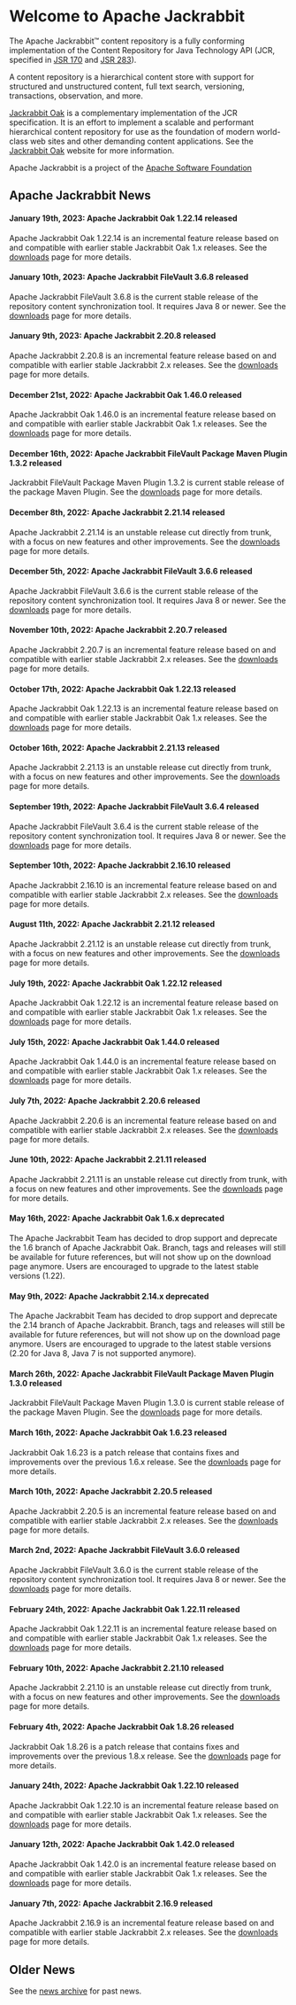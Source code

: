 <!--
   Licensed to the Apache Software Foundation (ASF) under one or more
   contributor license agreements.  See the NOTICE file distributed with
   this work for additional information regarding copyright ownership.
   The ASF licenses this file to You under the Apache License, Version 2.0
   (the "License"); you may not use this file except in compliance with
   the License.  You may obtain a copy of the License at

       http://www.apache.org/licenses/LICENSE-2.0

   Unless required by applicable law or agreed to in writing, software
   distributed under the License is distributed on an "AS IS" BASIS,
   WITHOUT WARRANTIES OR CONDITIONS OF ANY KIND, either express or implied.
   See the License for the specific language governing permissions and
   limitations under the License.
-->

Welcome to Apache Jackrabbit
============================

The Apache Jackrabbit™ content repository is a fully conforming implementation
of the Content Repository for Java Technology API (JCR, specified in
[JSR 170](http://jcp.org/en/jsr/detail?id=170) and [JSR 283](http://jcp.org/en/jsr/detail?id=283)).

A content repository is a hierarchical content store with support for
structured and unstructured content, full text search, versioning,
transactions, observation, and more.

[Jackrabbit Oak](/oak) is a complementary implementation of the JCR specification.
It is an effort to implement a scalable and performant hierarchical content
repository for use as the foundation of modern world-class web sites and
other demanding content applications. See the [Jackrabbit Oak](/oak) website for
more information.

Apache Jackrabbit is a project of the [Apache Software Foundation](http://www.apache.org/)

## Apache Jackrabbit News

#### January 19th, 2023: Apache Jackrabbit Oak 1.22.14 released
Apache Jackrabbit Oak 1.22.14 is an incremental feature release based
on and compatible with earlier stable Jackrabbit Oak 1.x releases.
See the [downloads](downloads.html#oak1.22) page for more details.

#### January 10th, 2023: Apache Jackrabbit FileVault 3.6.8 released
Apache Jackrabbit FileVault 3.6.8 is the current stable release of the repository
content synchronization tool. It requires Java 8 or newer. See the
[downloads](downloads.html#vlt) page for more details.

#### January 9th, 2023: Apache Jackrabbit 2.20.8 released
Apache Jackrabbit 2.20.8 is an incremental feature release based on and
compatible with earlier stable Jackrabbit 2.x releases. See the
[downloads](downloads.html#v2.20) page for more details.

#### December 21st, 2022: Apache Jackrabbit Oak 1.46.0 released
Apache Jackrabbit Oak 1.46.0 is an incremental feature release based
on and compatible with earlier stable Jackrabbit Oak 1.x releases.
See the [downloads](downloads.html#latest) page for more details.

#### December 16th, 2022: Apache Jackrabbit FileVault Package Maven Plugin 1.3.2 released
Jackrabbit FileVault Package Maven Plugin 1.3.2 is current stable release of the package Maven Plugin.
See the [downloads](downloads.html#vltplg) page for more details.

#### December 8th, 2022: Apache Jackrabbit 2.21.14 released
Apache Jackrabbit 2.21.14 is an unstable release cut directly from trunk, with a
focus on new features and other improvements. See the
[downloads](downloads.html#v2.21) page for more details.

#### December 5th, 2022: Apache Jackrabbit FileVault 3.6.6 released
Apache Jackrabbit FileVault 3.6.6 is the current stable release of the repository
content synchronization tool. It requires Java 8 or newer. See the
[downloads](downloads.html#vlt) page for more details.

#### November 10th, 2022: Apache Jackrabbit 2.20.7 released
Apache Jackrabbit 2.20.7 is an incremental feature release based on and
compatible with earlier stable Jackrabbit 2.x releases. See the
[downloads](downloads.html#v2.20) page for more details.

#### October 17th, 2022: Apache Jackrabbit Oak 1.22.13 released
Apache Jackrabbit Oak 1.22.13 is an incremental feature release based
on and compatible with earlier stable Jackrabbit Oak 1.x releases.
See the [downloads](downloads.html#oak1.22) page for more details.

#### October 16th, 2022: Apache Jackrabbit 2.21.13 released
Apache Jackrabbit 2.21.13 is an unstable release cut directly from trunk, with a
focus on new features and other improvements. See the
[downloads](downloads.html#v2.21) page for more details.

#### September 19th, 2022: Apache Jackrabbit FileVault 3.6.4 released
Apache Jackrabbit FileVault 3.6.4 is the current stable release of the repository
content synchronization tool. It requires Java 8 or newer. See the
[downloads](downloads.html#vlt) page for more details.

#### September 10th, 2022: Apache Jackrabbit 2.16.10 released
Apache Jackrabbit 2.16.10 is an incremental feature release based on
and compatible with earlier stable Jackrabbit 2.x releases. See the
[downloads](downloads.html#v2.16) page for more details.

#### August 11th, 2022: Apache Jackrabbit 2.21.12 released
Apache Jackrabbit 2.21.12 is an unstable release cut directly from trunk, with a
focus on new features and other improvements. See the
[downloads](downloads.html#v2.21) page for more details.

#### July 19th, 2022: Apache Jackrabbit Oak 1.22.12 released
Apache Jackrabbit Oak 1.22.12 is an incremental feature release based
on and compatible with earlier stable Jackrabbit Oak 1.x releases.
See the [downloads](downloads.html#oak1.22) page for more details.

#### July 15th, 2022: Apache Jackrabbit Oak 1.44.0 released
Apache Jackrabbit Oak 1.44.0 is an incremental feature release based
on and compatible with earlier stable Jackrabbit Oak 1.x releases.
See the [downloads](downloads.html#latest) page for more details.

#### July 7th, 2022: Apache Jackrabbit 2.20.6 released
Apache Jackrabbit 2.20.6 is an incremental feature release based on and
compatible with earlier stable Jackrabbit 2.x releases. See the
[downloads](downloads.html#v2.20) page for more details.

#### June 10th, 2022: Apache Jackrabbit 2.21.11 released
Apache Jackrabbit 2.21.11 is an unstable release cut directly from trunk, with a
focus on new features and other improvements. See the
[downloads](downloads.html#v2.21) page for more details.

#### May 16th, 2022: Apache Jackrabbit Oak 1.6.x deprecated
The Apache Jackrabbit Team has decided to drop support and deprecate the
1.6 branch of Apache Jackrabbit Oak. Branch, tags and releases will still be
available for future references, but will not show up on the download page
anymore. Users are encouraged to upgrade to the latest stable versions (1.22).

#### May 9th, 2022: Apache Jackrabbit 2.14.x deprecated
The Apache Jackrabbit Team has decided to drop support and deprecate the
2.14 branch of Apache Jackrabbit. Branch, tags and releases will still be
available for future references, but will not show up on the download page
anymore. Users are encouraged to upgrade to the latest stable versions (2.20
for Java 8, Java 7 is not supported anymore).

#### March 26th, 2022: Apache Jackrabbit FileVault Package Maven Plugin 1.3.0 released
Jackrabbit FileVault Package Maven Plugin 1.3.0 is current stable release of the package Maven Plugin.
See the [downloads](downloads.html#vltplg) page for more details.

#### March 16th, 2022: Apache Jackrabbit Oak 1.6.23 released
Jackrabbit Oak 1.6.23 is a patch release that contains fixes and
improvements over the previous 1.6.x release. See the
[downloads](downloads.html#oak1.6) page for more details.

#### March 10th, 2022: Apache Jackrabbit 2.20.5 released
Apache Jackrabbit 2.20.5 is an incremental feature release based on and
compatible with earlier stable Jackrabbit 2.x releases. See the
[downloads](downloads.html#v2.20) page for more details.

#### March 2nd, 2022: Apache Jackrabbit FileVault 3.6.0 released
Apache Jackrabbit FileVault 3.6.0 is the current stable release of the
repository content synchronization tool. It requires Java 8 or newer.
See the [downloads](downloads.html#vlt) page for more details.

#### February 24th, 2022: Apache Jackrabbit Oak 1.22.11 released
Apache Jackrabbit Oak 1.22.11 is an incremental feature release based
on and compatible with earlier stable Jackrabbit Oak 1.x releases.
See the [downloads](downloads.html#oak1.22) page for more details.

#### February 10th, 2022: Apache Jackrabbit 2.21.10 released
Apache Jackrabbit 2.21.10 is an unstable release cut directly from trunk, with a
focus on new features and other improvements. See the
[downloads](downloads.html#v2.21) page for more details.

#### February 4th, 2022: Apache Jackrabbit Oak 1.8.26 released
Jackrabbit Oak 1.8.26 is a patch release that contains fixes and
improvements over the previous 1.8.x release.  See the
[downloads](downloads.html#oak1.8) page for more details.

#### January 24th, 2022: Apache Jackrabbit Oak 1.22.10 released
Apache Jackrabbit Oak 1.22.10 is an incremental feature release based
on and compatible with earlier stable Jackrabbit Oak 1.x releases.
See the [downloads](downloads.html#oak1.22) page for more details.

#### January 12th, 2022: Apache Jackrabbit Oak 1.42.0 released
Apache Jackrabbit Oak 1.42.0 is an incremental feature release based
on and compatible with earlier stable Jackrabbit Oak 1.x releases.
See the [downloads](downloads.html#latest) page for more details.

#### January 7th, 2022: Apache Jackrabbit 2.16.9 released
Apache Jackrabbit 2.16.9 is an incremental feature release based on
and compatible with earlier stable Jackrabbit 2.x releases. See the
[downloads](downloads.html#v2.16) page for more details.




Older News
----------

See the [news archive](news-archive.html) for past news.
